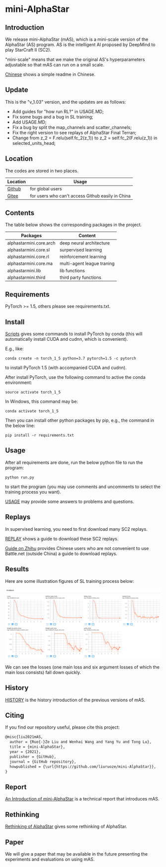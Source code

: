 # mini-AlphaStar

## Introduction

We release mini-AlphaStar (mAS), which is a mini-scale version of the AlphaStar (AS) program. AS is the intelligent AI proposed by DeepMind to play StarCraft II (SC2).

"mini-scale" means that we make the original AS's hyperparameters adjustable so that mAS can run on a small scale.

[Chinese](doc/README_CHS.MD) shows a simple readme in Chinese.

## Update

This is the "v_1.03" version, and the updates are as follows:

* Add guides for "how run RL?" in USAGE.MD;
* Fix some bugs and a bug in SL training;
* Add USAGE.MD;
* Fix a bug by split the map_channels and scatter_channels;
* Fix the right version to see replays of AlphaStar Final Terran;
* Change from z_2 = F.relu(self.fc_2(z_1)) to z_2 = self.fc_2(F.relu(z_1)) in selected_units_head;

## Location

The codes are stored in two places. 

Location | Usage
------------ | -------------
[Github](https://github.com/liuruoze/mini-AlphaStar) | for global users
[Gitee](https://gitee.com/liuruoze/mini-AlphaStar) | for users who can't access Github easily in China

## Contents

The table below shows the corresponding packages in the project.

Packages | Content
------------ | -------------
alphastarmini.core.arch | deep neural architecture
alphastarmini.core.sl | surpervised learning
alphastarmini.core.rl | reinforcement learning
alphastarmini.core.ma | multi-agent league traning
alphastarmini.lib | lib functions
alphastarmini.third | third party functions

## Requirements

PyTorch >= 1.5, others please see requirements.txt.

## Install

[Scripts](scripts/Setup_cmd.MD) gives some commands to install PyTorch by conda (this will automatically install CUDA and cudnn, which is convenient).

E.g., like:
```
conda create -n torch_1_5 python=3.7 pytorch=1.5 -c pytorch
```
to install PyTorch 1.5 (with accompanied CUDA and cudnn).

After install PyTorch, use the following command to active the conda environment:
```
source activate torch_1_5 
```

In Windows, this command may be:
```
conda activate torch_1_5 
```

Then you can install other python packages by pip, e.g., the command in the below line:
```
pip install -r requirements.txt
```

## Usage

After all requirements are done, run the below python file to run the program:
```
python run.py
```
to start the program (you may use comments and uncomments to select the training process you want).

[USAGE](doc/USAGE.MD) may provide some answers to problems and questions.


## Replays

In supervised learning, you need to first download many SC2 replays.

[REPLAY](doc/REPLAY.MD) shows a guide to download these SC2 replays.

[Guide on Zhihu](https://zhuanlan.zhihu.com/p/410523216) provides Chinese users who are not convenient to use Battle.net (outside China) a guide to download replays.

## Results

Here are some illustration figures of SL training process below:

![SL training process](doc/SL_traing.png)

We can see the losses (one main loss and six argument losses of which the main loss consists) fall down quickly.

## History

[HISTORY](doc/HISTORY.MD) is the history introduction of the previous versions of mAS.


## Citing

If you find our repository useful, please cite this project:
```
@misc{liu2021mAS,
  author = {Ruo{-}Ze Liu and Wenhai Wang and Yang Yu and Tong Lu},
  title = {mini-AlphaStar},
  year = {2021},
  publisher = {GitHub},
  journal = {GitHub repository},
  howpublished = {\url{https://github.com/liuruoze/mini-AlphaStar}},
}
```

## Report

[An Introduction of mini-AlphaStar](https://arxiv.org/abs/2104.06890) is a technical report that introduces mAS.


## Rethinking

[Rethinking of AlphaStar](https://arxiv.org/abs/2108.03452) gives some rethinking of AlphaStar.


## Paper

We will give a paper that may be available in the future presenting the experiments and evaluations on using mAS. 